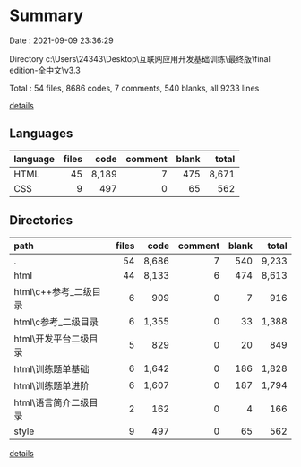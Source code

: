 # Summary

Date : 2021-09-09 23:36:29

Directory c:\Users\24343\Desktop\互联网应用开发基础训练\最终版\final edition-全中文\v3.3

Total : 54 files,  8686 codes, 7 comments, 540 blanks, all 9233 lines

[details](details.md)

## Languages
| language | files | code | comment | blank | total |
| :--- | ---: | ---: | ---: | ---: | ---: |
| HTML | 45 | 8,189 | 7 | 475 | 8,671 |
| CSS | 9 | 497 | 0 | 65 | 562 |

## Directories
| path | files | code | comment | blank | total |
| :--- | ---: | ---: | ---: | ---: | ---: |
| . | 54 | 8,686 | 7 | 540 | 9,233 |
| html | 44 | 8,133 | 6 | 474 | 8,613 |
| html\c++参考_二级目录 | 6 | 909 | 0 | 7 | 916 |
| html\c参考_二级目录 | 6 | 1,355 | 0 | 33 | 1,388 |
| html\开发平台二级目录 | 5 | 829 | 0 | 20 | 849 |
| html\训练题单基础 | 6 | 1,642 | 0 | 186 | 1,828 |
| html\训练题单进阶 | 6 | 1,607 | 0 | 187 | 1,794 |
| html\语言简介二级目录 | 2 | 162 | 0 | 4 | 166 |
| style | 9 | 497 | 0 | 65 | 562 |

[details](details.md)